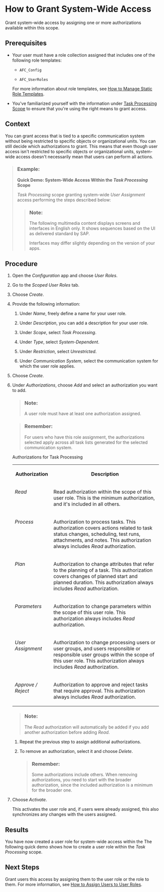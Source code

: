 <!-- loio92e1980503e24d0fbb363c8787c55a51 -->

# How to Grant System-Wide Access

Grant system-wide access by assigning one or more authorizations available within this scope.



<a name="loio92e1980503e24d0fbb363c8787c55a51__prereq_kym_2yj_qrb"/>

## Prerequisites

-   Your user must have a role collection assigned that includes one of the following role templates:

    -   `AFC_Config`

    -   `AFC_UserRoles`


    For more information about role templates, see [How to Manage Static Role Templates](how-to-manage-static-role-templates-0cca34d.md).

-   You've familiarized yourself with the information under [Task Processing Scope](task-processing-scope-b4f8ec6.md) to ensure that you're using the right means to grant access.




## Context

You can grant access that is tied to a specific communication system without being restricted to specific objects or organizational units. You can still decide which authorizations to grant. This means that even though user access isn't restricted to specific objects or organizational units, system-wide access doesn't necessarily mean that users can perform all actions.

> ### Example:  
> **Quick Demo: System-Wide Access Within the *Task Processing* Scope**
> 
> *Task Processing* scope granting system-wide *User Assignment* access performing the steps described below:
> 
> > ### Note:  
> > The following multimedia content displays screens and interfaces in English only. It shows sequences based on the UI as delivered standard by SAP.
> > 
> > Interfaces may differ slightly depending on the version of your apps.



## Procedure

1.  Open the *Configuration* app and choose *User Roles*.

2.  Go to the *Scoped User Roles* tab.

3.  Choose *Create*.

4.  Provide the following information:

    1.  Under *Name*, freely define a name for your user role.

    2.  Under *Description*, you can add a description for your user role.

    3.  Under *Scope*, select *Task Processing*.

    4.  Under *Type*, select *System-Dependent*.

    5.  Under *Restriction*, select *Unrestricted*.

    6.  Under *Communication System*, select the communication system for which the user role applies.


5.  Choose *Create*.

6.  Under *Authorizations*, choose *Add* and select an authorization you want to add.

    > ### Note:  
    > A user role must have at least one authorization assigned.

    > ### Remember:  
    > For users who have this role assignment, the authorizations selected apply across all task lists generated for the selected communication system.

    <a name="loio92e1980503e24d0fbb363c8787c55a51__d17e3746"/>Authorizations for Task Processing


    <table>
    <tr>
    <th valign="top">

    Authorization


    
    </th>
    <th valign="top">

    Description


    
    </th>
    </tr>
    <tr>
    <td valign="top">

    *Read*


    
    </td>
    <td valign="top">

    Read authorization within the scope of this user role. This is the minimum authorization, and it's included in all others.


    
    </td>
    </tr>
    <tr>
    <td valign="top">

    *Process*


    
    </td>
    <td valign="top">

    Authorization to process tasks. This authorization covers actions related to task status changes, scheduling, test runs, attachments, and notes. This authorization always includes *Read* authorization.


    
    </td>
    </tr>
    <tr>
    <td valign="top">

    *Plan*


    
    </td>
    <td valign="top">

    Authorization to change attributes that refer to the planning of a task. This authorization covers changes of planned start and planned duration. This authorization always includes *Read* authorization.


    
    </td>
    </tr>
    <tr>
    <td valign="top">

    *Parameters*


    
    </td>
    <td valign="top">

    Authorization to change parameters within the scope of this user role. This authorization always includes *Read* authorization.


    
    </td>
    </tr>
    <tr>
    <td valign="top">

    *User Assignment*


    
    </td>
    <td valign="top">

    Authorization to change processing users or user groups, and users responsible or responsible user groups within the scope of this user role. This authorization always includes *Read* authorization.


    
    </td>
    </tr>
    <tr>
    <td valign="top">

    *Approve / Reject*


    
    </td>
    <td valign="top">

    Authorization to approve and reject tasks that require approval. This authorization always includes *Read* authorization.


    
    </td>
    </tr>
    </table>
    
    > ### Note:  
    > The *Read* authorization will automatically be added if you add another authorization before adding *Read*.

    1.  Repeat the previous step to assign additional authorizations.

    2.  To remove an authorization, select it and choose *Delete*.

        > ### Remember:  
        > Some authorizations include others. When removing authorizations, you need to start with the broader authorization, since the included authorization is a minimum for the broader one.


7.  Choose *Activate*.

    This activates the user role and, if users were already assigned, this also synchronizes any changes with the users assigned.




<a name="loio92e1980503e24d0fbb363c8787c55a51__result_cqq_4yj_qrb"/>

## Results

You have now created a user role for system-wide access within the The following quick demo shows how to create a user role within the *Task Processing* scope.



<a name="loio92e1980503e24d0fbb363c8787c55a51__postreq_www_4yj_qrb"/>

## Next Steps

Grant users this access by assigning them to the user role or the role to them. For more information, see [How to Assign Users to User Roles](how-to-assign-users-to-user-roles-f703a5c.md).

